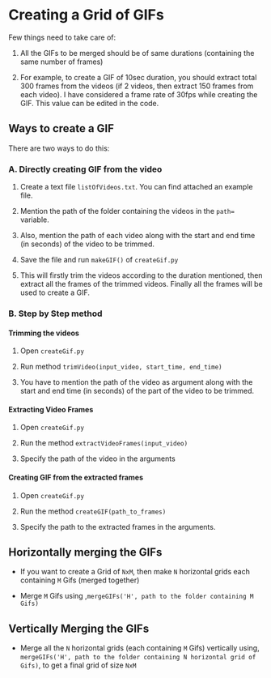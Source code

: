 # Creating a Grid of GIFs

Few things need to take care of:

1. All the GIFs to be merged should be of same durations (containing the same number of frames)

2. For example, to create a GIF of 10sec duration, you should extract total 300 frames from the videos (if 2 videos, then extract 150 frames from each video). I have considered a frame rate of 30fps while creating the GIF. This value can be edited in the code.

## Ways to create a GIF

There are two ways to do this:

### A. Directly creating GIF from the video

1. Create a text file `listOfVideos.txt`. You can find attached an example file.

2. Mention the path of the folder containing the videos in the `path=` variable.

3. Also, mention the path of each video along with the start and end time (in seconds) of the video to be trimmed.

4. Save the file and run `makeGIF()` of `createGif.py`

5. This will firstly trim the videos according to the duration mentioned, then extract all the frames of the trimmed videos. Finally all the frames will be used to create a GIF.

### B. Step by Step method

#### Trimming the videos

1. Open `createGif.py`

2. Run method `trimVideo(input_video, start_time, end_time)`

3. You have to mention the path of the video as argument along with the start and end time (in seconds) of the part of the video to be trimmed.

#### Extracting Video Frames

1. Open `createGif.py`

2. Run the method `extractVideoFrames(input_video)`

3. Specify the path of the video in the arguments

#### Creating GIF from the extracted frames

1. Open `createGif.py`

2. Run the method `createGIF(path_to_frames)`

3. Specify the path to the extracted frames in the arguments.


## Horizontally merging the GIFs

* If you want to create a Grid of `NxM`, then make `N` horizontal grids each containing `M` Gifs (merged together)

* Merge `M` Gifs using ,`mergeGIFs('H', path to the folder containing M Gifs)`

## Vertically Merging the GIFs

* Merge all the `N` horizontal grids (each containing `M` Gifs) vertically using, `mergeGIFs('H', path to the folder containing N horizontal grid of Gifs)`, to get a final grid of size `NxM`
